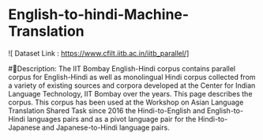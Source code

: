 # English-to-hindi-Machine-Translation
 ![ Dataset Link : https://www.cfilt.iitb.ac.in/iitb_parallel/]


#🧾Description: 
The IIT Bombay English-Hindi corpus contains parallel corpus for English-Hindi as well as monolingual Hindi corpus collected from a variety of existing sources and corpora developed at the Center for Indian Language Technology, IIT Bombay over the years. This page describes the corpus. This corpus has been used at the Workshop on Asian Language Translation Shared Task since 2016 the Hindi-to-English and English-to-Hindi languages pairs and as a pivot language pair for the Hindi-to-Japanese and Japanese-to-Hindi language pairs.
